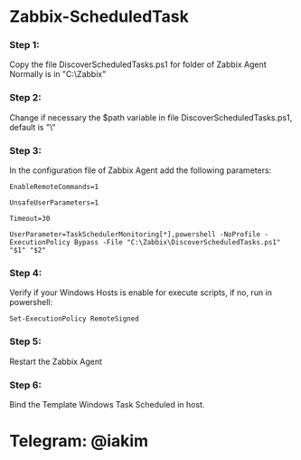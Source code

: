 # Zabbix-ScheduledTask

### Step 1:
Copy the file DiscoverScheduledTasks.ps1 for folder of Zabbix Agent
Normally is in "C:\Zabbix\"

### Step 2:
Change if necessary the $path variable in file DiscoverScheduledTasks.ps1, default is "\\"

### Step 3:
In the configuration file of Zabbix Agent add the following parameters:

    EnableRemoteCommands=1

    UnsafeUserParameters=1
    
    Timeout=30

    UserParameter=TaskSchedulerMonitoring[*],powershell -NoProfile -ExecutionPolicy Bypass -File "C:\Zabbix\DiscoverScheduledTasks.ps1" "$1" "$2"

### Step 4:
Verify if your Windows Hosts is enable for execute scripts, if no, run in powershell:

    Set-ExecutionPolicy RemoteSigned
    
### Step 5:
Restart the Zabbix Agent

### Step 6: 
Bind the Template Windows Task Scheduled in host.
     
# Telegram: @iakim

